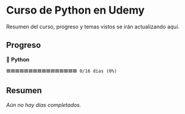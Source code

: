 # Curso de Python en Udemy

Resumen del curso, progreso y temas vistos se irán actualizando aquí.

## Progreso

🐍 **Python**
```
🟦🟦🟦🟦🟦🟦🟦🟦🟦🟦🟦🟦🟦🟦🟦🟦 0/16 días (0%)
```

## Resumen

*Aún no hay días completados.*
